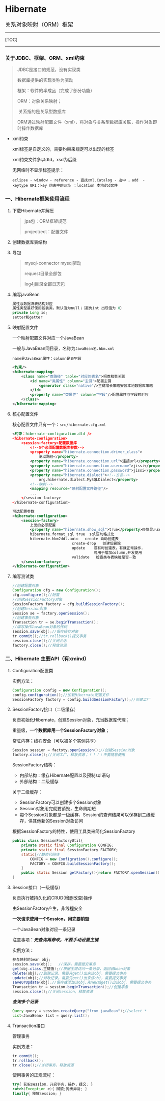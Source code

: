 <h1>Hibernate</h1>
<font size=4>关系对象映射（ORM）框架</font>

---

[TOC]

---

### 关于JDBC、框架、ORM、xml约束

> JDBC是接口的规范，没有实现类
>
> 数据库提供的实现类称为驱动
>
> 框架：软件的半成品（完成了部分功能）
>
> ORM：对象关系映射；
>
> ​			关系指的是关系型数据库
>
> ​			ORM通过映射配置文件（xml），将对象与关系型数据库关联，操作对象即时操作数据库

* xml约束

  xml标签是自定义的，需要约束来规定可以出现的标签

  xml约束文件多以dtd，xsd为后缀

  无网络时不显示标签提示：

  ```eclipse - window - reference - 查找xml.Catalog - 选中 ，add  - keytype URI；key 约束中的网址 ；location 本地dtd文件```

### 一、Hibernate框架使用流程

1. 下载Hibernate并解压

   > jpa包：ORM框架规范
   >
   > project/ect：配置文件

2. 创建数据库表结构

3. 导包

   > mysql-connector  	mysql驱动
   >
   > request目录全部包
   >
   > log4j目录全部日志包

4. 编写javaBean

   ```java
   属性与数据流表结构对应
   属性类型最好使用包装类，默认值为null；（避免int 出现值为 0）
   private Long id;
   setter和getter
   ```

5. 映射配置文件

   一个映射配置文件对应一个JavaBean

   一般与JavaBean同目录，名称为```JavaBean名.hbm.xml```

   ```name是JavaBean属性；column是表字段```

   ```xml
   <约束/>
   <hibernate-mapping>
       <class name="类路径" table="对应的表名">把类和表关联
           <id name="类属性" column="主键">配置主键
               <generator class="native"/>主键增长策略安装本地数据库策略
           </id>
           <property name="类属性" column="字段"/>配置属性与字段的对应
       </class>
   </hibernate-mapping>
   ```

6. 核心配置文件

   核心配置文件只有一个：```src/hibernate.cfg.xml```

   ```xml
   <约束：hibernate-configuration.dtd />
   <hibernate-configuration>
       <session-factory>配置数据库
           <!--5个必须配置数据库参数-->
           <property name="hibernate.connection.driver_class">
               驱动路径</property>
           <property name="hibernate.connection.url">连接url</property>
           <property name="hibernate.connection.username">jissi</property>
           <property name="hibernate.connection.password">jissi</property>
           <property name="hibernate.dialect"><!--方言-->
               org.hibernate.dialect.MySQLDialect</property>
           <!--映射-->
           <mapping resource="映射配置文件路径"/>
           ...
       </session-factory>
   </hibernate-configuration>
   ```
   
   ```xml
   可选配置参数
   <hibernate-configuration>
       <session-factory>
           上面的必须配置
           <property name="hibernate.show_sql">true</property>终端显示sql
           hibernate.format_sql true  sql语句格式化
           hibernate.hbm2ddl.auto	create 自动创建表
           					  create-drop	创建后删除
           					  update  	没有时创建表，有就正常操作，
           								可用于增加column,开发使用
           					  validate   检查类与表映射是否一致
       </session-factory>
   </hibernate-configuration>
   ```
   
   
   
7. 编写测试类

   ```java
   //创建配置对象
   Configuration cfg = new Configuration();
   cfg.configure();//配置
   //创建SessionFactory对象
   SessionFactory factory = cfg.buildSessionFactory();
   //创建Session对象
   Session se = factory.openSession();
   //创建事务对象
   Transaction tr = se.beginTransaction();
   //编写操作JavaBean对象的代码
   session.save(obj);//保存操作对象
   tr.commit();//tr.rollback()提交事务
   session.close();//关闭会话
   factory.close();//释放资源
   ```

### 二、Hibernate 主要API（有xmind）

1. Configuration配置类

   实例方法：

   ```java
   Configuration config = new Configuration();
   config.configuration();//加载Hibernate配置文件
   SessionFactory factory = config.buildSessionFactory();//创建工厂
   ```

   

2. SessionFactory接口（二级缓存）

   负责初始化Hibernate，创建Session对象，充当数据库代理；

   重量级，**一个数据库用一个SessionFactory对象**；

   常驻内存；线程安全（可以被多个实例共享）

   ```java
   Session session = factoty.openSession();//创建Session对象
   factory.close();//关闭工厂，释放资源；！！！！不要随意使用
   ```

   SessionFactory结构：

   * 内部结构：缓存Hibernate配置以及预制sql语句
   * 外部结构：二级缓存

   关于二级缓存：

   * SessionFactory可以创建多个Session对象
   * Session对象用完就要销毁，生命周期短
   * 每个Session对象都是一级缓存，Session的查询结果可以保存到二级缓存，供其他新的Session对象访问

   根据SessionFactory的特性，使用工具类来简化SessionFactory

   ```java
   public class SessionFactoryUtil{
       private static final Configuration CONFIG;
       private static final SessionFactory FACTORY;
       static{//静态代码块
           CONFIG = new Configration().configure();
           FACTORY = CONFIG.buildSessionFactory();
       }
       public static Session getFactory(){return FACTORY.openSession();}
   }
   ```

3. Session接口（一级缓存）

   负责执行被持久化的CRUD(增删改查)操作

   由SessionFactory产生，非线程安全

   **一次请求使用一个Session，用完要销毁**

   一个JavaBean对象对应一条记录

   注意事项：***先查询再修改，不要手动设置主键***

   实例方法：

   ```java
   参与映射的bean obj;
   session.save(obj);	//保存，需要提交事务
   get(obj.class,主键值);//根据主键访问一条记录，返回该bean对象
   delete(obj);//删除记录，需要先get()出来该obj，需要提交事务
   update(obj);//修改记录，需要先get()出来该obj，需要提交事务
   saveOrUpdate(obj);//保存或添加该obj,先new或get()出该obj，需要提交事务
   Transaction tr = session.beginTransaction();//创建事务
   session.close();//关闭session，释放资源
   ```

   ***查询多个记录***

   ```java
   Query query = session.createQuery("from javaBean");//select *
   List<JavaBean> list = query.list();
   ```

4. Transaction接口

   管理事务

   实例方法：

   ```java
   tr.commit();
   tr.rollback();
   tr.close();//关闭事务，释放资源
   ```

   使用事务的正规流程：

   ```java
   try{ 获取session，开启事务，操作，提交; }
   catch(Exception e){ 回滚;抛出异常; }
   finally{ 释放session; }
   ```

   

   

   